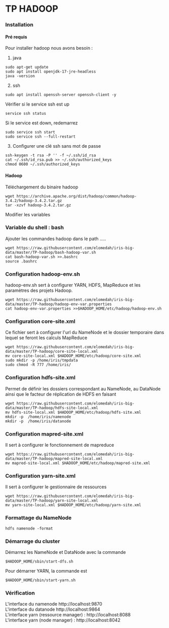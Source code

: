 # TP HADOOP

### Installation

#### Pré requis  
Pour installer hadoop nous avons besoin :   
1. java
```
sudo apt-get update
sudo apt install openjdk-17-jre-headless
java -version 
```
2. ssh 
```
sudo apt install openssh-server openssh-client -y 
```
Vérifier si le service ssh est up
```
service ssh status
```

Si le service est down, redemarrez
```
sudo service ssh start
sudo service ssh --full-restart
```

3. Configurer une clé ssh sans mot de passe
```
ssh-keygen -t rsa -P '' -f ~/.ssh/id_rsa
cat ~/.ssh/id_rsa.pub >> ~/.ssh/authorized_keys
chmod 0600 ~/.ssh/authorized_keys
```

#### Hadoop

Téléchargement du binaire hadoop

```
wget https://archive.apache.org/dist/hadoop/common/hadoop-3.4.2/hadoop-3.4.2.tar.gz
tar -xzvf hadoop-3.4.2.tar.gz
```

Modifier les variables 

### Variable du shell : bash

Ajouter les commandes hadoop dans le path .....

```
wget https://raw.githubusercontent.com/elomedah/iris-big-data/master/TP-hadoop/bash-hadoop-var.sh
cat bash-hadoop-var.sh >>.bashrc
source .bashrc
```

### Configuration hadoop-env.sh

hadoop-env.sh sert à configurer YARN, HDFS, MapReduce et les paramètres des projets Hadoop.

```
wget https://raw.githubusercontent.com/elomedah/iris-big-data/master/TP-hadoop/hadoop-env-var.properties
cat hadoop-env-var.properties >>$HADOOP_HOME/etc/hadoop/hadoop-env.sh

```

### Configuration core-site.xml

Ce fichier sert à configurer l'url du NameNode et le dossier temporaire dans lequel se feront les calculs MapReduce

```
wget https://raw.githubusercontent.com/elomedah/iris-big-data/master/TP-hadoop/core-site-local.xml
mv core-site-local.xml $HADOOP_HOME/etc/hadoop/core-site.xml
sudo mkdir -p /home/iris/tmpdata
sudo chmod -R 777 /home/iris/
```

### Configuration  hdfs-site.xml

Permet de définir les dossiers correspondant au NameNode, au DataNode ainsi que le facteur de réplication de HDFS en faisant

```
wget https://raw.githubusercontent.com/elomedah/iris-big-data/master/TP-hadoop/hdfs-site-local.xml
mv hdfs-site-local.xml $HADOOP_HOME/etc/hadoop/hdfs-site.xml
mkdir -p  /home/iris/namenode
mkdir -p  /home/iris/datanode
```

### Configuration  mapred-site.xml 
Il sert à configurer le fonctionnement de mapreduce

```
wget https://raw.githubusercontent.com/elomedah/iris-big-data/master/TP-hadoop/mapred-site-local.xml
mv mapred-site-local.xml $HADOOP_HOME/etc/hadoop/mapred-site.xml
```
### Configuration yarn-site.xml

Il sert à configurer le gestionnaire de ressources

```
wget https://raw.githubusercontent.com/elomedah/iris-big-data/master/TP-hadoop/yarn-site-local.xml
mv yarn-site-local.xml $HADOOP_HOME/etc/hadoop/yarn-site.xml
```

### Formattage du NameNode
```
hdfs namenode -format
```

### Démarrage du cluster
Démarrez les NameNode et DataNode avec la commande
```
$HADOOP_HOME/sbin/start-dfs.sh

```

Pour démarrer YARN, la commande est
```
$HADOOP_HOME/sbin/start-yarn.sh

```
### Vérification

L'interface du namenode http://localhost:9870    
L'interface du datanode  http://localhost:9864    
L'interface yarn (ressource manager) : http://localhost:8088   
L'interface yarn (node manager) : http://localhost:8042   
